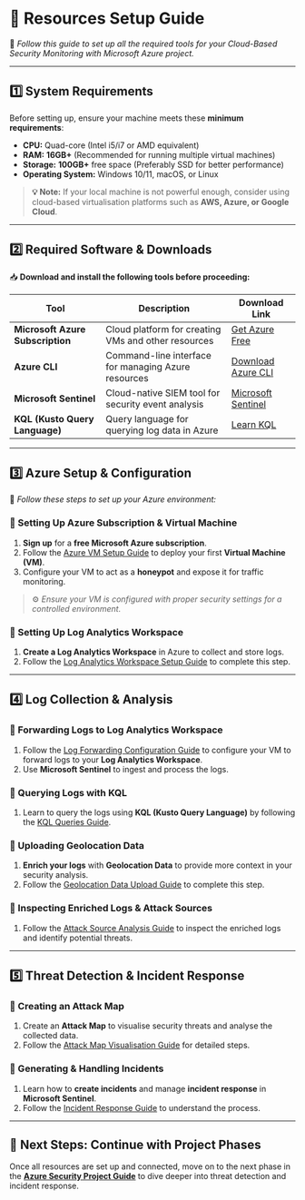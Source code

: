 # 📌 Resources Setup Guide  
🚀 *Follow this guide to set up all the required tools for your Cloud-Based Security Monitoring with Microsoft Azure project.*  

---

## 1️⃣ System Requirements  
Before setting up, ensure your machine meets these **minimum requirements**:  

- **CPU:** Quad-core (Intel i5/i7 or AMD equivalent)  
- **RAM:** **16GB+** (Recommended for running multiple virtual machines)  
- **Storage:** **100GB+** free space (Preferably SSD for better performance)  
- **Operating System:** Windows 10/11, macOS, or Linux  

> **💡 Note:** If your local machine is not powerful enough, consider using cloud-based virtualisation platforms such as **AWS, Azure, or Google Cloud**.  

---

## 2️⃣ Required Software & Downloads  

📥 **Download and install the following tools before proceeding:**  

| **Tool** | **Description** | **Download Link** |
|----------|---------------|-------------------|
| **Microsoft Azure Subscription** | Cloud platform for creating VMs and other resources | [Get Azure Free](https://azure.microsoft.com/en-us/free/) |
| **Azure CLI** | Command-line interface for managing Azure resources | [Download Azure CLI](https://learn.microsoft.com/en-us/cli/azure/install-azure-cli) |
| **Microsoft Sentinel** | Cloud-native SIEM tool for security event analysis | [Microsoft Sentinel](https://learn.microsoft.com/en-us/azure/sentinel/) |
| **KQL (Kusto Query Language)** | Query language for querying log data in Azure | [Learn KQL](https://learn.microsoft.com/en-us/azure/data-explorer/kusto/query/) |

---

## 3️⃣ Azure Setup & Configuration  

🎯 *Follow these steps to set up your Azure environment:*  

### 🔹 Setting Up Azure Subscription & Virtual Machine  
1. **Sign up** for a **free Microsoft Azure subscription**.  
2. Follow the [Azure VM Setup Guide](01-azure-setup/a.vm-configuration.md) to deploy your first **Virtual Machine (VM)**.  
3. Configure your VM to act as a **honeypot** and expose it for traffic monitoring.  

> ⚙️ *Ensure your VM is configured with proper security settings for a controlled environment.*  

### 🔹 Setting Up Log Analytics Workspace  
1. **Create a Log Analytics Workspace** in Azure to collect and store logs.  
2. Follow the [Log Analytics Workspace Setup Guide](01-azure-setup/b.log-analytics-setup.md) to complete this step.  

---

## 4️⃣ Log Collection & Analysis  

### 🔹 Forwarding Logs to Log Analytics Workspace  
1. Follow the [Log Forwarding Configuration Guide](02-log-analysis/a.log-forwarding.md) to configure your VM to forward logs to your **Log Analytics Workspace**.  
2. Use **Microsoft Sentinel** to ingest and process the logs.  

### 🔹 Querying Logs with KQL  
1. Learn to query the logs using **KQL (Kusto Query Language)** by following the [KQL Queries Guide](02-log-analysis/b.kql-queries.md).  

### 🔹 Uploading Geolocation Data  
1. **Enrich your logs** with **Geolocation Data** to provide more context in your security analysis.  
2. Follow the [Geolocation Data Upload Guide](02-log-analysis/c.geolocation-data.md) to complete this step.  

### 🔹 Inspecting Enriched Logs & Attack Sources  
1. Follow the [Attack Source Analysis Guide](02-log-analysis/d.attack-source-analysis.md) to inspect the enriched logs and identify potential threats.

---

## 5️⃣ Threat Detection & Incident Response  

### 🔹 Creating an Attack Map  
1. Create an **Attack Map** to visualise security threats and analyse the collected data.  
2. Follow the [Attack Map Visualisation Guide](03-threat-detection/a.attack-map.md) for detailed steps.  

### 🔹 Generating & Handling Incidents  
1. Learn how to **create incidents** and manage **incident response** in **Microsoft Sentinel**.  
2. Follow the [Incident Response Guide](03-threat-detection/b.incident-creation.md) to understand the process.

---

## 🎯 Next Steps: Continue with Project Phases  
Once all resources are set up and connected, move on to the next phase in the **[Azure Security Project Guide](../01-azure-setup/a.vm-configuration.md)** to dive deeper into threat detection and incident response.

